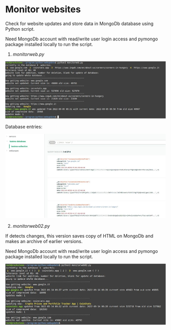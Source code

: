 # Monitor websites

Check for website updates and store data in MongoDb database using Python script.

Need MongoDb account with read/write user login access and pymongo package installed locally to run the script. 

1. *monitorweb.py*

![](https://github.com/econexpert/monitorwebsites/blob/main/images/monitorchanges.jpg)

Database entries: 

![](https://github.com/econexpert/monitorwebsites/blob/main/images/testme-database.jpg)

2. *monitorweb02.py*

If detects changes, this version saves copy of HTML on MongoDb and makes an archive of earlier versions.   

Need MongoDb account with read/write user login access and pymongo package installed locally to run the script. 

![](https://github.com/econexpert/monitorwebsites/blob/main/images/monitorchanges02.jpg)
